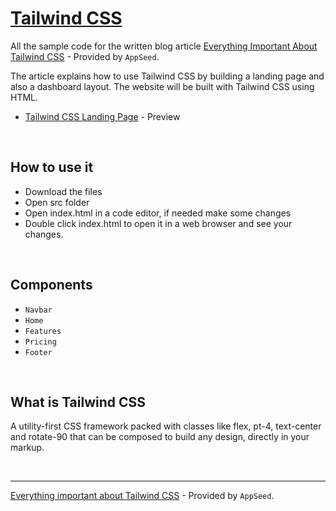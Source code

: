 # [Tailwind CSS](https://tailwindcss.com)

All the sample code for the written blog article [Everything Important About Tailwind CSS](https://#) - Provided by `AppSeed`.

The article explains how to use Tailwind CSS by building a landing page and also a dashboard layout. The website will be built with Tailwind CSS using HTML.

- [Tailwind CSS Landing Page](https://#) - Preview

<br />

## How to use it 

- Download the files
- Open src folder
- Open index.html in a code editor, if needed make some changes
- Double click index.html to open it in a web browser and see your changes.

<br />

## Components

- `Navbar` 
- `Home`
- `Features`
- `Pricing`
- `Footer`

<br />

## What is Tailwind CSS

A utility-first CSS framework packed with classes like flex, pt-4, text-center and rotate-90 that can be composed to build any design, directly in your markup.

<br />

--- 
[Everything important about Tailwind CSS](https://#) - Provided by `AppSeed`.
